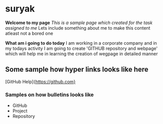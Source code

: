 # suryak

**Welcome to my page**
*This is a sample page which created for the task assigned to me*
Lets include something about me to make this content atleast not a bored one

**What am i going to do today**
I am working in a corporate company and in my todays activity I am going to create 'GITHUB repository and webpage' which will help me in learning the creation of wegpage in detailed manner

## Some sample how hyper links looks like here

[GitHub Help]{https://github.com}

### Samples on how bulletins looks like

- GitHub
- Project
- Repository
